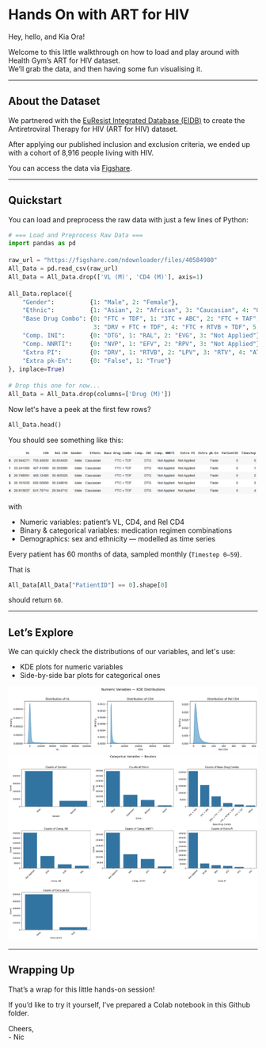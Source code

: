 # Hands On with ART for HIV  

Hey, hello, and Kia Ora!

Welcome to this little walkthrough on how to load and play around with Health Gym’s ART for HIV dataset.  
We’ll grab the data, and then having some fun visualising it.  

---

## About the Dataset  

We partnered with the [EuResist Integrated Database (EIDB)](https://www.euresist.org/) to create the Antiretroviral Therapy for HIV (ART for HIV) dataset. 

After applying our published inclusion and exclusion criteria, we ended up with a cohort of 8,916 people living with HIV.  

You can access the data via  [Figshare](https://figshare.com/articles/dataset/The_Health_Gym_v2_0_Synthetic_Antiretroviral_Therapy_ART_for_HIV_Dataset/22827878?file=40584980).

---

## Quickstart  

You can load and preprocess the raw data with just a few lines of Python:

```python
# === Load and Preprocess Raw Data ===
import pandas as pd

raw_url = "https://figshare.com/ndownloader/files/40584980"
All_Data = pd.read_csv(raw_url)
All_Data = All_Data.drop(['VL (M)', 'CD4 (M)'], axis=1)

All_Data.replace({
    "Gender":          {1: "Male", 2: "Female"},
    "Ethnic":          {1: "Asian", 2: "African", 3: "Caucasian", 4: "Other"},
    "Base Drug Combo": {0: "FTC + TDF", 1: "3TC + ABC", 2: "FTC + TAF", 
                        3: "DRV + FTC + TDF", 4: "FTC + RTVB + TDF", 5: "Other"},
    "Comp. INI":       {0: "DTG", 1: "RAL", 2: "EVG", 3: "Not Applied"},
    "Comp. NNRTI":     {0: "NVP", 1: "EFV", 2: "RPV", 3: "Not Applied"},
    "Extra PI":        {0: "DRV", 1: "RTVB", 2: "LPV", 3: "RTV", 4: "ATV", 5: "Not Applied"},
    "Extra pk-En":     {0: "False", 1: "True"}
}, inplace=True)

# Drop this one for now...
All_Data = All_Data.drop(columns=['Drug (M)'])
````

Now let's have a peek at the first few rows?

```python
All_Data.head()
```

You should see something like this:

<img src="ImageStuff/ZFig004_ArtHivHead.png" width="600"/>  

with

* Numeric variables: patient’s VL, CD4, and Rel CD4
* Binary & categorical variables: medication regimen combinations
* Demographics: sex and ethnicity — modelled as time series

Every patient has 60 months of data, sampled monthly (`Timestep 0–59`).

That is

```python
All_Data[All_Data["PatientID"] == 0].shape[0]
```

should return `60`.

---

## Let’s Explore

We can quickly check the distributions of our variables, and let's use:

* KDE plots for numeric variables
* Side-by-side bar plots for categorical ones

<img src="ImageStuff/ZFig005_Distributions.png" width="600"/>  
<img src="ImageStuff/ZFig006_Distributions.png" width="600"/>  

---

## Wrapping Up

That’s a wrap for this little hands-on session!

If you’d like to try it yourself, I’ve prepared a Colab notebook in this Github folder.

Cheers,</br>
\- Nic
